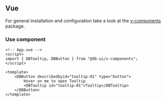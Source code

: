 ## Vue

For general installation and configuration take a look at the [v-components](https://www.npmjs.com/package/@db-ui/v-components) package.

### Use component

```vue App.vue
<!-- App.vue -->
<script>
import { DBTooltip, DBButton } from "@db-ui/v-components";
</script>

<template>
	<DBButton describedbyid="tooltip-01" type="button">
		Hover on me to open Tooltip
		<DBTooltip id="tooltip-01">Tooltip</DBTooltip>
	</DBButton>
</template>
```
